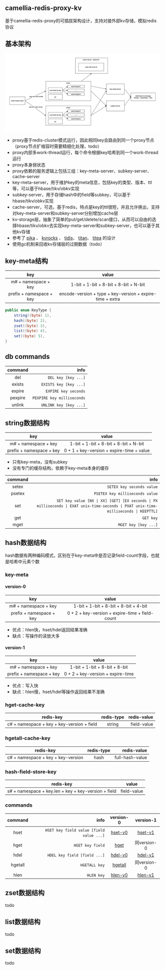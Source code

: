 
## camellia-redis-proxy-kv

基于camellia-redis-proxy的可插拔架构设计，支持对接外部kv存储，模拟redis协议

## 基本架构

![img.png](img.png)

* proxy基于redis-cluster模式运行，因此相同key会路由到同一个proxy节点（proxy节点扩缩容时需要精细化处理，todo）
* proxy内部多work-thread运行，每个命令根据key哈希到同一个work-thread运行
* proxy本身弱状态
* proxy依赖的服务逻辑上包括三组：key-meta-server、subkey-server、cache-server
* key-meta-server，用于维护key的meta信息，包括key的类型、版本、ttl等，可以基于hbase/tikv/obkv实现
* subkey-server，用于存储hash中的field等subkey，可以基于hbase/tikv/obkv实现
* cache-server，可选，基于redis，特点是key的ttl很短，并且允许换出，支持对key-meta-server和subkey-server分别增加cache层
* kv-storage层，抽象了简单的put/get/delete/scan接口，从而可以自由的选择hbase/tikv/obkv去实现key-meta-server和subkey-server，也可以基于其他kv存储
* 参考了 [pika](https://github.com/OpenAtomFoundation/pika) 、 [kvrocks](https://github.com/apache/kvrocks) 、 [tidis](https://github.com/yongman/tidis)、 [titan](https://github.com/distributedio/titan)、 [titea](https://github.com/distributedio/titan) 的设计
* 使用gc机制来回收kv存储层的过期数据（todo）

## key-meta结构

|           key            |                           value                           |
|:------------------------:|:---------------------------------------------------------:|
|   m# + namespace + key   |           1-bit + 1-bit + 8-bit + 8-bit + N-bit           |
| prefix + namespace + key | encode-version + type + key-version + expire-time + extra |

```java
public enum KeyType {
    string((byte) 1),
    hash((byte) 2),
    zset((byte) 3),
    list((byte) 4),
    set((byte) 5),
}
```

## db commands

| command |                                            info |
|:-------:|------------------------------------------------:|
|   del   |                             `DEL key [key ...]` |
| exists  |                          `EXISTS key [key ...]` | 
| expire  |                            `EXPIRE key seconds` |
| pexpire |                      `PEXPIRE key milliseconds` |
| unlink  |                          `UNLINK key [key ...]` |

## string数据结构

|           key            |                   value                   |
|:------------------------:|:-----------------------------------------:|
|   m# + namespace + key   |   1-bit + 1-bit + 8-bit + 8-bit + N-bit   |
| prefix + namespace + key | 0 + 1 + key-version + expire-time + value |

* 只有key-meta，没有subkey
* 没有专门的缓存结构，依赖于key-meta本身的缓存

| command |                                                                                                                                  info |
|:-------:|--------------------------------------------------------------------------------------------------------------------------------------:|
|  setex  |                                                                                                             `SETEX key seconds value` |
| psetex  |                                                                                                       `PSETEX key milliseconds value` | 
|   set   |  `SET key value [NX \| XX] [GET] [EX seconds \| PX milliseconds \| EXAT unix-time-seconds \| PXAT unix-time-milliseconds \| KEEPTTL]` |
|   get   |                                                                                                                             `GET key` |
|  mget   |                                                                                                                  `MGET key [key ...]` |

## hash数据结构

hash数据有两种编码模式，区别在于key-meta中是否记录field-count字段，也就是哈希中元素个数

### key-meta

#### version-0

|           key            |                      value                      |
|:------------------------:|:-----------------------------------------------:|
|   m# + namespace + key   |      1-bit + 1-bit + 8-bit + 8-bit + 4-bit      |
| prefix + namespace + key | 0 + 2 + key-version + expire-time + field-count |

* 优点：hlen快，hset/hdel返回结果准确
* 缺点：写操作的读放大多

#### version-1

|           key            |               value               |
|:------------------------:|:---------------------------------:|
|   m# + namespace + key   |   1-bit + 1-bit + 8-bit + 8-bit   |
| prefix + namespace + key | 0 + 2 + key-version + expire-time |

* 优点：写入快
* 缺点：hlen慢，hset/hdel等操作返回结果不准确

### hget-cache-key

|                 redis-key                  |            redis-type             | redis-value |
|:------------------------------------------:|:---------------------------------:|------------:|
| c# + namespace + key + key-version + field |              string               | field-value |

### hgetall-cache-key

|                 redis-key                 | redis-type |     redis-value |
|:-----------------------------------------:|:----------:|----------------:|
|    c# + namespace + key + key-version     |    hash    | full-hash-value |

### hash-field-store-key

|                      redis-key                       |    value    |
|:----------------------------------------------------:|:-----------:|
| s# + namespace + key.len + key + key-version + field | field-value |

### commands

| command |                                     info |          version-0           |          version-1           |
|:-------:|-----------------------------------------:|:----------------------------:|:----------------------------:|
|  hset   | `HSET key field value [field value ...]` | [hset-v0](./hash/hset-v0.md) | [hset-v1](./hash/hset-v1.md) |
|  hget   |                         `HGET key field` |    [hget](./hash/hget.md)    |          同version-0          |
|  hdel   |             `HDEL key field [field ...]` | [hdel-v0](./hash/hdel-v0.md) | [hdel-v1](./hash/hdel-v1.md) |
| hgetall |                            `HGETALL key` | [hgetall](./hash/hgetall.md) |          同version-0          |
|  hlen   |                               `HLEN key` | [hlen-v0](./hash/hlen-v0.md) | [hlen-v1](./hash/hlen-v1.md) |


## zset数据结构

todo

## list数据结构

todo

## set数据结构

todo